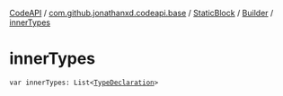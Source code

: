 [CodeAPI](../../../index.md) / [com.github.jonathanxd.codeapi.base](../../index.md) / [StaticBlock](../index.md) / [Builder](index.md) / [innerTypes](.)

# innerTypes

`var innerTypes: List<`[`TypeDeclaration`](../../-type-declaration/index.md)`>`